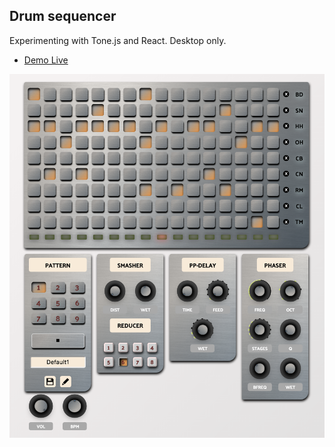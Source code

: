 ## Drum sequencer
Experimenting with Tone.js and React. Desktop only.

- [Demo Live](http://www.pitchdownrecords.com/andeeplus/d-machine/)

![Screen](dmachine05.png)